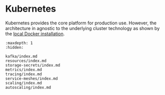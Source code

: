 # Kubernetes

Kubernetes provides the core platform for production use. However, the architecture in agnostic to the underlying cluster technology as shown by the [local Docker installation](../getting-started/docker-installation/index.md).

```{toctree}
:maxdepth: 1
:hidden:

kafka/index.md
resources/index.md
storage-secrets/index.md
metrics/index.md
tracing/index.md
service-meshes/index.md
scaling/index.md
autoscaling/index.md
```
